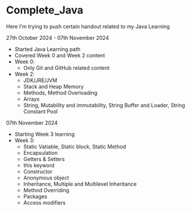 # Complete_Java
Here I'm trying to push certain handout related to my Java Learning

27th October 2024 - 07th November 2024
- Started Java Learning path
- Covered Week 0 and Week 2 content
- Week 0:
    - Only Git and GitHub related content
- Week 2:
    - JDK/JRE/JVM
    - Stack and Heap Memory
    - Methods, Method Overloading
    - Arrays
    - String, Mutability and immutability, String Buffer and Loader, String Constant Pool


07th November 2024
- Starting Week 3 learning
- Week 3:
    - Static Vatiable, Static block, Static Method
    - Encapsulation
    - Getters & Setters
    - this keyword
    - Constructor
    - Anonymous object
    - Inheritance, Multiple and Multilevel Inheritance
    - Method Overriding
    - Packages
    - Access modifiers
        


